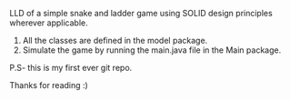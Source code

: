 LLD of a simple snake and ladder game using SOLID design principles wherever applicable.
  1. All the classes are defined in the model package.
  2. Simulate the game by running the main.java file in the Main package.


P.S- this is my first ever git repo.

Thanks for reading :)
